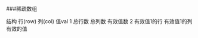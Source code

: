 ###稀疏数组

结构 
    行(row)        列(col)    值val
1   总行数         总列数      有效值数
2   有效值1的行   有效值1的列   有效的值
